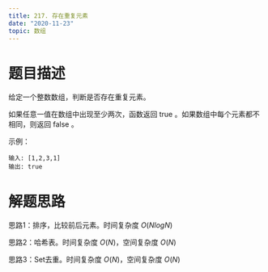 ```yaml
---
title: 217. 存在重复元素
date: "2020-11-23"
topic: 数组
---
```

# 题目描述
给定一个整数数组，判断是否存在重复元素。

如果任意一值在数组中出现至少两次，函数返回 true 。如果数组中每个元素都不相同，则返回 false 。

示例：
```
输入: [1,2,3,1]
输出: true
```

# 解题思路

思路1：排序，比较前后元素。时间复杂度 $O(NlogN)$

思路2：哈希表。时间复杂度 $O(N)$，空间复杂度 $O(N)$

思路3：Set去重。时间复杂度 $O(N)$，空间复杂度 $O(N)$